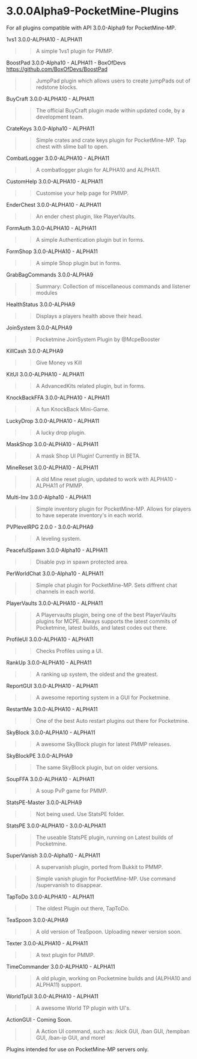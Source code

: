 # 3.0.0Alpha9-PocketMine-Plugins
For all plugins compatible with API 3.0.0-Alpha9 for PocketMine-MP.

1vs1 3.0.0-ALPHA10 - ALPHA11
>>A simple 1vs1 plugin for PMMP.

BoostPad 3.0.0-Alpha10 - ALPHA11 - BoxOfDevs
https://github.com/BoxOfDevs/BoostPad
>>JumpPad plugin which allows users to create jumpPads out of redstone blocks.

BuyCraft 3.0.0-ALPHA10 - ALPHA11
>>The official BuyCraft plugin made within updated code, by a development team.

CrateKeys 3.0.0-Alpha10 - ALPHA11

>>Simple crates and crate keys plugin for PocketMine-MP. Tap chest with slime ball to open.

CombatLogger 3.0.0-ALPHA10 - ALPHA11
>>A combatlogger plugin for ALPHA10 and ALPHA11.

CustomHelp 3.0.0-ALPHA10 - ALPHA11
>>Customise your help page for PMMP.

EnderChest 3.0.0-ALPHA10 - ALPHA11
>>An ender chest plugin, like PlayerVaults.

FormAuth 3.0.0-ALPHA10 - ALPHA11
>>A simple Authentication plugin but in forms.

FormShop 3.0.0-ALPHA10 - ALPHA11
>>A simple Shop plugin but in forms.

GrabBagCommands 3.0.0-ALPHA9
>>Summary: Collection of miscellaneous commands and listener modules

HealthStatus 3.0.0-ALPHA9
>>Displays a players health above their head.

JoinSystem 3.0.0-ALPHA9
>>Pocketmine JoinSystem Plugin by @McpeBooster

KillCash 3.0.0-ALPHA9
>>Give Money vs Kill

KitUI 3.0.0-ALPHA10 - ALPHA11
>>A AdvancedKits related plugin, but in forms.

KnockBackFFA 3.0.0-ALPHA10 - ALPHA11
>>A fun KnockBack Mini-Game.

LuckyDrop 3.0.0-ALPHA10 - ALPHA11
>>A lucky drop plugin.

MaskShop 3.0.0-ALPHA10 - ALPHA11
>>A mask Shop UI Plugin! Currently in BETA.

MineReset 3.0.0-ALPHA10 - ALPHA11
>> A old Mine reset plugin, updated to work with ALPHA10 - ALPHA11 of PMMP.

Multi-Inv 3.0.0-Alpha10 - ALPHA11

>>Simple inventory plugin for PocketMine-MP. Allows for players to have seperate inventory's in each world.

PVPlevelRPG 2.0.0 - 3.0.0-ALPHA9
>>A leveling system.

PeacefulSpawn 3.0.0-Alpha10 - ALPHA11

>>Disable pvp in spawn protected area.

PerWorldChat 3.0.0-Alpha10 - ALPHA11

>>Simple chat plugin for PocketMine-MP. Sets diffrent chat channels in each world.

PlayerVaults 3.0.0-ALPHA10 - ALPHA11
>>A Playervaults plugin, being one of the best PlayerVaults plugins for MCPE. Always supports the latest commits of Pocketmine, latest builds, and latest codes out there.

ProfileUI 3.0.0-ALPHA10 - ALPHA11
>>Checks Profiles using a UI.

RankUp 3.0.0-ALPHA10 - ALPHA11
>>A ranking up system, the oldest and the greatest.

ReportGUI 3.0.0-ALPHA10 - ALPHA11
>>A awesome reporting system in a GUI for Pocketmine.

RestartMe 3.0.0-ALPHA10 - ALPHA11
>>One of the best Auto restart plugins out there for Pocketmine.

SkyBlock 3.0.0-ALPHA10 - ALPHA11
>>A awesome SkyBlock plugin for latest PMMP releases.

SkyBlockPE 3.0.0-ALPHA9
>>The same SkyBlock plugin, but on older versions.

SoupFFA 3.0.0-ALPHA10 - ALPHA11
>>A soup PvP game for PMMP.

StatsPE-Master 3.0.0-ALPHA9
>>Not being used. Use StatsPE folder.

StatsPE 3.0.0-ALPHA10 - 3.0.0-ALPHA11
>>The useable StatsPE plugin, running on Latest builds of Pocketmine.

SuperVanish 3.0.0-Alpha10 - ALPHA11
>> A supervanish plugin, ported from Bukkit to PMMP.

>>Simple vanish plugin for PocketMine-MP. Use command /supervanish to disappear.

TapToDo 3.0.0-ALPHA10 - ALPHA11
>>The oldest Plugin out there, TapToDo.

TeaSpoon 3.0.0-ALPHA9
>>A old version of TeaSpoon. Uploading newer version soon.

Texter 3.0.0-ALPHA10 - ALPHA11
>>A text plugin for PMMP.

TimeCommander 3.0.0-ALPHA10 - ALPHA11
>> A old plugin, working on Pocketmine builds and (ALPHA10 and ALPHA11) support.

WorldTpUI 3.0.0-ALPHA10 - ALPHA11
>>A awesome World TP plugin with UI's.

ActionGUI - Coming Soon.
>>A Action UI command, such as: /kick GUI, /ban GUI, /tempban GUI, /ban-ip GUI, and more!

Plugins intended for use on PocketMine-MP servers only.


